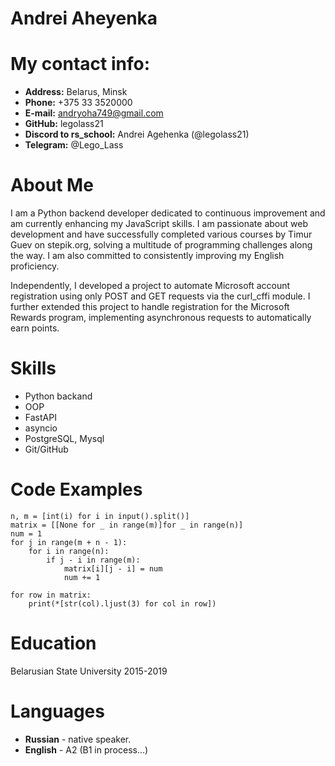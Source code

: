 # **Andrei Aheyenka**
# **My contact info:**
* **Address:** Belarus, Minsk
* **Phone:** +375 33 3520000
* **E-mail:** andryoha749@gmail.com
* **GitHub:** legolass21
* **Discord to rs_school:** Andrei Agehenka (@legolass21)
* **Telegram:** @Lego_Lass
# **About Me**
I am a Python backend developer dedicated to continuous improvement and am currently enhancing my JavaScript skills. I am passionate about web development and have successfully completed various courses by Timur Guev on stepik.org, solving a multitude of programming challenges along the way. I am also committed to consistently improving my English proficiency.

Independently, I developed a project to automate Microsoft account registration using only POST and GET requests via the curl_cffi module. I further extended this project to handle registration for the Microsoft Rewards program, implementing asynchronous requests to automatically earn points.
# **Skills**
* Python backand
* OOP
* FastAPI
* asyncio
* PostgreSQL, Mysql
* Git/GitHub
# **Code Examples**
```
n, m = [int(i) for i in input().split()]
matrix = [[None for _ in range(m)]for _ in range(n)]
num = 1
for j in range(m + n - 1):
    for i in range(n):
        if j - i in range(m):
            matrix[i][j - i] = num
            num += 1

for row in matrix:
    print(*[str(col).ljust(3) for col in row])
```
# **Education**
Belarusian State University 2015-2019
# **Languages**
* **Russian** - native speaker.
* **English** - A2 (B1 in process…)
